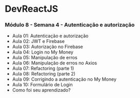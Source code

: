 # DevReactJS

### Módulo 8 - Semana 4 - Autenticação e autorização
- Aula 01: Autenticação e autorização
- Aula 02: JWT e Firebase
- Aula 03: Autorização no Firebase
- Aula 04: Login no My Money
- Aula 05: Manipulação de erros
- Aula 06: Manipulação de erros no Axios
- Aula 07: Refactoring (parte 1)
- Aula 08: Refactoring (parte 2)
- Aula 09: Corrigindo a autenticação no My Money
- Aula 10: Formulário de Login
- Como foi seu aprendizado?